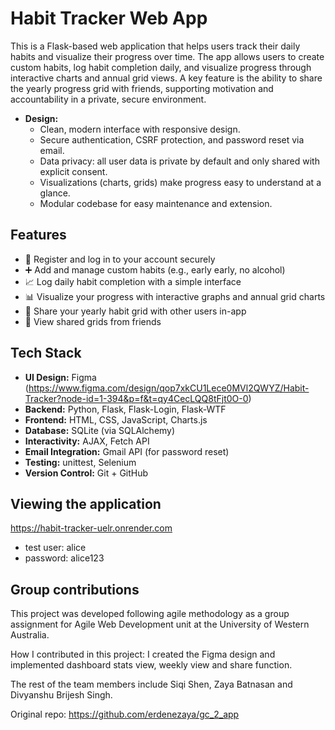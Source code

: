 # Habit Tracker Web App

This is a Flask-based web application that helps users track their daily habits and visualize their progress over time. The app allows users to create custom habits, log habit completion daily, and visualize progress through interactive charts and annual grid views.  A key feature is the ability to share the yearly progress grid with friends, supporting motivation and accountability in a private, secure environment.

- **Design:**  
  - Clean, modern interface with responsive design.
  - Secure authentication, CSRF protection, and password reset via email.
  - Data privacy: all user data is private by default and only shared with explicit consent.
  - Visualizations (charts, grids) make progress easy to understand at a glance.
  - Modular codebase for easy maintenance and extension.

## Features

- 📝 Register and log in to your account securely
- ➕ Add and manage custom habits (e.g., early early, no alcohol)
- 📈 Log daily habit completion with a simple interface
- 📊 Visualize your progress with interactive graphs and annual grid charts
- 🤝 Share your yearly habit grid with other users in-app
- 👀 View shared grids from friends

## Tech Stack
- **UI Design:** Figma (https://www.figma.com/design/qop7xkCU1Lece0MVl2QWYZ/Habit-Tracker?node-id=1-394&p=f&t=qy4CecLQQ8tFjt0O-0)
- **Backend:** Python, Flask, Flask-Login, Flask-WTF
- **Frontend:** HTML, CSS, JavaScript, Charts.js
- **Database:** SQLite (via SQLAlchemy)
- **Interactivity:** AJAX, Fetch API
- **Email Integration:** Gmail API (for password reset)
- **Testing:** unittest, Selenium
- **Version Control:** Git + GitHub

## Viewing the application
https://habit-tracker-uelr.onrender.com
- test user: alice
- password: alice123

## Group contributions
This project was developed following agile methodology as a group assignment for Agile Web Development unit at the University of Western Australia.

How I contributed in this project: I created the Figma design and implemented dashboard stats view, weekly view and share function. 

The rest of the team members include Siqi Shen, Zaya Batnasan and Divyanshu Brijesh Singh. 

Original repo: https://github.com/erdenezaya/gc_2_app
